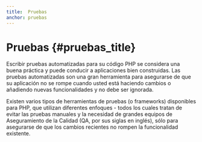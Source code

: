 ```yaml
---
title:  Pruebas
anchor: pruebas
---
```


# Pruebas {#pruebas_title}

Escribir pruebas automatizadas para su código PHP se considera una buena práctica y puede conducir a aplicaciones bien construidas.
Las pruebas automatizadas son una gran herramienta para asegurarse de que su aplicación no se rompe cuando usted está haciendo cambios o añadiendo nuevas funcionalidades y no debe ser ignorada.

Existen varios tipos de herramientas de pruebas (o frameworks) disponibles para PHP, que utilizan diferentes enfoques -
todos los cuales tratan de evitar las pruebas manuales y la necesidad de grandes equipos de Aseguramiento de la Calidad
(QA, por sus siglas en inglés), sólo para asegurarse de que los cambios recientes no rompen la funcionalidad existente.